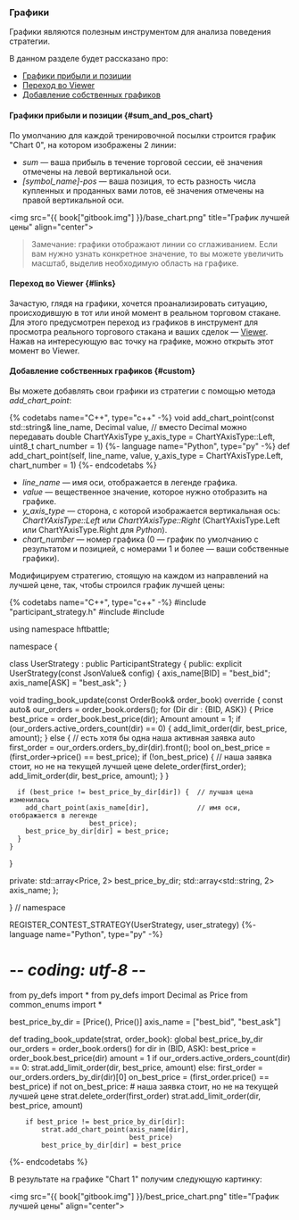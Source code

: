 ### Графики

Графики являются полезным инструментом для анализа поведения стратегии.

В данном разделе будет рассказано про:

- [Графики прибыли и позиции](#sum_and_pos_chart)
- [Переход во Viewer](#links)
- [Добавление собственных графиков](#custom)

#### Графики прибыли и позиции {#sum_and_pos_chart}

<!-- TODO(asalikhov): change Chart 0 to sth. else when changed in web system -->
По умолчанию для каждой тренировочной посылки строится график "Chart 0", на котором изображены 2 линии:

- *sum* — ваша прибыль в течение торговой сессии, её значения отмечены на левой вертикальной оси.
- *[symbol_name]-pos* — ваша позиция, то есть разность числа купленных и проданных вами лотов, её значения отмечены на правой вертикальной оси.

<img src="{{ book["gitbook.img"] }}/base_chart.png" title="График лучшей цены" align="center">

> Замечание: графики отображают линии со сглаживанием.
> Если вам нужно узнать конкретное значение, то вы можете увеличить масштаб, выделив необходимую область на графике.

#### Переход во Viewer {#links}

Зачастую, глядя на графики, хочется проанализировать ситуацию, происходившую в тот или иной момент в реальном торговом стакане.
Для этого предусмотрен переход из графиков в инструмент для просмотра реального торгового стакана и ваших сделок — [Viewer](viewer.md).
Нажав на интересующую вас точку на графике, можно открыть этот момент во Viewer.

#### Добавление собственных графиков {#custom}

Вы можете добавлять свои графики из стратегии с помощью метода *add_chart_point*:

{% codetabs name="C++", type="c++" -%}
void add_chart_point(const std::string& line_name,
                     Decimal value,  // вместо Decimal можно передавать double
                     ChartYAxisType y_axis_type = ChartYAxisType::Left,
                     uint8_t chart_number = 1)
{%- language name="Python", type="py" -%}
def add_chart_point(self,
                    line_name,
                    value,
                    y_axis_type = ChartYAxisType.Left,
                    chart_number = 1)
{%- endcodetabs %}

- *line_name* — имя оси, отображается в легенде графика.
- *value* — вещественное значение, которое нужно отобразить на графике.
- *y_axis_type* — сторона, с которой изображается вертикальная ось: *ChartYAxisType::Left* или *ChartYAxisType::Right* (ChartYAxisType.Left или ChartYAxisType.Right для *Python*).
- *chart_number* — номер графика (0 — график по умолчанию с результатом и позицией, с номерами 1 и более — ваши собственные графики).

Модифицируем стратегию, стоящую на каждом из направлений на лучшей цене, так, чтобы строился график лучшей цены:

{% codetabs name="C++", type="c++" -%}
#include "participant_strategy.h"
#include <array>
#include <string>

using namespace hftbattle;

namespace {

class UserStrategy : public ParticipantStrategy {
public:
  explicit UserStrategy(const JsonValue& config) {
    axis_name[BID] = "best_bid";
    axis_name[ASK] = "best_ask";
  }

  void trading_book_update(const OrderBook& order_book) override {
    const auto& our_orders = order_book.orders();
    for (Dir dir : {BID, ASK}) {
      Price best_price = order_book.best_price(dir);
      Amount amount = 1;
      if (our_orders.active_orders_count(dir) == 0) {
        add_limit_order(dir, best_price, amount);
      } else {  // есть хотя бы одна наша активная заявка
        auto first_order = our_orders.orders_by_dir(dir).front();
        bool on_best_price = (first_order->price() == best_price);
        if (!on_best_price) {  // наша заявка стоит, но не на текущей лучшей цене
          delete_order(first_order);
          add_limit_order(dir, best_price, amount);
        }
      }

      if (best_price != best_price_by_dir[dir]) {  // лучшая цена изменилась
        add_chart_point(axis_name[dir],            // имя оси, отображается в легенде
                        best_price);
        best_price_by_dir[dir] = best_price;
      }
    }
  }

private:
  std::array<Price, 2> best_price_by_dir;
  std::array<std::string, 2> axis_name;
};

}  // namespace

REGISTER_CONTEST_STRATEGY(UserStrategy, user_strategy)
{%- language name="Python", type="py" -%}
# -*- coding: utf-8 -*-

from py_defs import *
from py_defs import Decimal as Price
from common_enums import *

best_price_by_dir = [Price(), Price()]
axis_name = ["best_bid", "best_ask"]


def trading_book_update(strat, order_book):
    global best_price_by_dir
    our_orders = order_book.orders()
    for dir in (BID, ASK):
        best_price = order_book.best_price(dir)
        amount = 1
        if our_orders.active_orders_count(dir) == 0:
            strat.add_limit_order(dir, best_price, amount)
        else:
            first_order = our_orders.orders_by_dir(dir)[0]
            on_best_price = (first_order.price() == best_price)
            if not on_best_price:  # наша заявка стоит, но не на текущей лучшей цене
                strat.delete_order(first_order)
                strat.add_limit_order(dir, best_price, amount)

        if best_price != best_price_by_dir[dir]:
            strat.add_chart_point(axis_name[dir],
                                  best_price)
            best_price_by_dir[dir] = best_price
{%- endcodetabs %}

В результате на графике "Chart 1" получим следующую картинку:

<img src="{{ book["gitbook.img"] }}/best_price_chart.png" title="График лучшей цены" align="center">
